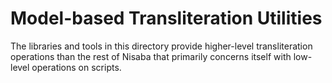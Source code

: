 # Model-based Transliteration Utilities

The libraries and tools in this directory provide higher-level transliteration
operations than the rest of Nisaba that primarily concerns itself with low-level
operations on scripts.
